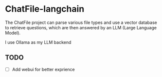 # ChatFile-langchain

The ChatFile project can parse various file types and use a vector database to retrieve questions, which are then answered by an LLM (Large Language Model).

I use Ollama as my LLM backend

## TODO
- [ ] Add webui for better exprience